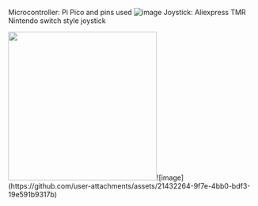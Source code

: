 Microcontroller: Pi Pico and pins used
<picture>
![image](https://github.com/user-attachments/assets/d5c09dd5-5870-49c5-af64-c63cd70dd36a)
</picture>
Joystick: Aliexpress TMR Nintendo switch style joystick

<picture>
<img src="https://github.com/user-attachments/assets/09c3ba0c-979f-4511-b104-186558ca0a61" width="300">![image](https://github.com/user-attachments/assets/21432264-9f7e-4bb0-bdf3-19e591b9317b)

</picture>



